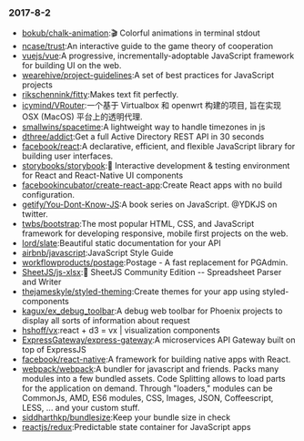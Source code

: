 ### 2017-8-2 
* [bokub/chalk-animation](https://github.com//bokub/chalk-animation):🎬 Colorful animations in terminal stdout 
* [ncase/trust](https://github.com//ncase/trust):An interactive guide to the game theory of cooperation 
* [vuejs/vue](https://github.com//vuejs/vue):A progressive, incrementally-adoptable JavaScript framework for building UI on the web. 
* [wearehive/project-guidelines](https://github.com//wearehive/project-guidelines):A set of best practices for JavaScript projects 
* [rikschennink/fitty](https://github.com//rikschennink/fitty):Makes text fit perfectly. 
* [icymind/VRouter](https://github.com//icymind/VRouter):一个基于 Virtualbox 和 openwrt 构建的项目, 旨在实现 OSX (MacOS) 平台上的透明代理. 
* [smallwins/spacetime](https://github.com//smallwins/spacetime):A lightweight way to handle timezones in js 
* [dthree/addict](https://github.com//dthree/addict):Get a full Active Directory REST API in 30 seconds 
* [facebook/react](https://github.com//facebook/react):A declarative, efficient, and flexible JavaScript library for building user interfaces. 
* [storybooks/storybook](https://github.com//storybooks/storybook):📓 Interactive development & testing environment for React and React-Native UI components 
* [facebookincubator/create-react-app](https://github.com//facebookincubator/create-react-app):Create React apps with no build configuration. 
* [getify/You-Dont-Know-JS](https://github.com//getify/You-Dont-Know-JS):A book series on JavaScript. @YDKJS on twitter. 
* [twbs/bootstrap](https://github.com//twbs/bootstrap):The most popular HTML, CSS, and JavaScript framework for developing responsive, mobile first projects on the web. 
* [lord/slate](https://github.com//lord/slate):Beautiful static documentation for your API 
* [airbnb/javascript](https://github.com//airbnb/javascript):JavaScript Style Guide 
* [workflowproducts/postage](https://github.com//workflowproducts/postage):Postage - A fast replacement for PGAdmin. 
* [SheetJS/js-xlsx](https://github.com//SheetJS/js-xlsx):📗 SheetJS Community Edition -- Spreadsheet Parser and Writer 
* [thejameskyle/styled-theming](https://github.com//thejameskyle/styled-theming):Create themes for your app using styled-components 
* [kagux/ex_debug_toolbar](https://github.com//kagux/ex_debug_toolbar):A debug web toolbar for Phoenix projects to display all sorts of information about request 
* [hshoff/vx](https://github.com//hshoff/vx):react + d3 = vx | visualization components 
* [ExpressGateway/express-gateway](https://github.com//ExpressGateway/express-gateway):A microservices API Gateway built on top of ExpressJS 
* [facebook/react-native](https://github.com//facebook/react-native):A framework for building native apps with React. 
* [webpack/webpack](https://github.com//webpack/webpack):A bundler for javascript and friends. Packs many modules into a few bundled assets. Code Splitting allows to load parts for the application on demand. Through "loaders," modules can be CommonJs, AMD, ES6 modules, CSS, Images, JSON, Coffeescript, LESS, ... and your custom stuff. 
* [siddharthkp/bundlesize](https://github.com//siddharthkp/bundlesize):Keep your bundle size in check 
* [reactjs/redux](https://github.com//reactjs/redux):Predictable state container for JavaScript apps 
